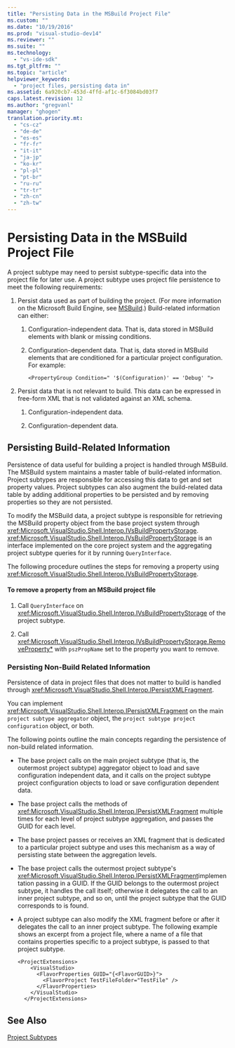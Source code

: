 ```yaml
---
title: "Persisting Data in the MSBuild Project File"
ms.custom: ""
ms.date: "10/19/2016"
ms.prod: "visual-studio-dev14"
ms.reviewer: ""
ms.suite: ""
ms.technology: 
  - "vs-ide-sdk"
ms.tgt_pltfrm: ""
ms.topic: "article"
helpviewer_keywords: 
  - "project files, persisting data in"
ms.assetid: 6a920cb7-453d-4ffd-af1c-6f3084bd03f7
caps.latest.revision: 12
ms.author: "gregvanl"
manager: "ghogen"
translation.priority.mt: 
  - "cs-cz"
  - "de-de"
  - "es-es"
  - "fr-fr"
  - "it-it"
  - "ja-jp"
  - "ko-kr"
  - "pl-pl"
  - "pt-br"
  - "ru-ru"
  - "tr-tr"
  - "zh-cn"
  - "zh-tw"
---
```

# Persisting Data in the MSBuild Project File
A project subtype may need to persist subtype-specific data into the project file for later use. A project subtype uses project file persistence to meet the following requirements:  
  
1.  Persist data used as part of building the project. (For more information on the Microsoft Build Engine, see [MSBuild](http://msdn.microsoft.com/en-us/7c49aba1-ee6c-47d8-9de1-6f29a906e20b).) Build-related information can either:  
  
    1.  Configuration-independent data. That is, data stored in MSBuild elements with blank or missing conditions.  
  
    2.  Configuration-dependent data. That is, data stored in MSBuild elements that are conditioned for a particular project configuration. For example:  
  
        ```  
        <PropertyGroup Condition=" '$(Configuration)' == 'Debug' ">  
        ```  
  
2.  Persist data that is not relevant to build. This data can be expressed in free-form XML that is not validated against an XML schema.  
  
    1.  Configuration-independent data.  
  
    2.  Configuration-dependent data.  
  
## Persisting Build-Related Information  
 Persistence of data useful for building a project is handled through MSBuild. The MSBuild system maintains a master table of build-related information. Project subtypes are responsible for accessing this data to get and set property values. Project subtypes can also augment the build-related data table by adding additional properties to be persisted and by removing properties so they are not persisted.  
  
 To modify the MSBuild data, a project subtype is responsible for retrieving the MSBuild property object from the base project system through <xref:Microsoft.VisualStudio.Shell.Interop.IVsBuildPropertyStorage>. <xref:Microsoft.VisualStudio.Shell.Interop.IVsBuildPropertyStorage> is an interface implemented on the core project system and the aggregating project subtype queries for it by running `QueryInterface`.  
  
 The following procedure outlines the steps for removing a property using <xref:Microsoft.VisualStudio.Shell.Interop.IVsBuildPropertyStorage>.  
  
#### To remove a property from an MSBuild project file  
  
1.  Call `QueryInterface` on <xref:Microsoft.VisualStudio.Shell.Interop.IVsBuildPropertyStorage> of the project subtype.  
  
2.  Call <xref:Microsoft.VisualStudio.Shell.Interop.IVsBuildPropertyStorage.RemoveProperty*> with `pszPropName` set to the property you want to remove.  
  
### Persisting Non-Build Related Information  
 Persistence of data in project files that does not matter to build is handled through <xref:Microsoft.VisualStudio.Shell.Interop.IPersistXMLFragment>.  
  
 You can implement <xref:Microsoft.VisualStudio.Shell.Interop.IPersistXMLFragment> on the main `project subtype aggregator` object, the `project subtype project configuration` object, or both.  
  
 The following points outline the main concepts regarding the persistence of non-build related information.  
  
-   The base project calls on the main project subtype (that is, the outermost project subtype) aggregator object to load and save configuration independent data, and it calls on the project subtype project configuration objects to load or save configuration dependent data.  
  
-   The base project calls the methods of <xref:Microsoft.VisualStudio.Shell.Interop.IPersistXMLFragment> multiple times for each level of project subtype aggregation, and passes the GUID for each level.  
  
-   The base project passes or receives an XML fragment that is dedicated to a particular project subtype and uses this mechanism as a way of persisting state between the aggregation levels.  
  
-   The base project calls the outermost project subtype's <xref:Microsoft.VisualStudio.Shell.Interop.IPersistXMLFragment>implementation passing in a GUID. If the GUID belongs to the outermost project subtype, it handles the call itself; otherwise it delegates the call to an inner project subtype, and so on, until the project subtype that the GUID corresponds to is found.  
  
-   A project subtype can also modify the XML fragment before or after it delegates the call to an inner project subtype. The following example shows an excerpt from a project file, where a name of a file that contains properties specific to a project subtype, is passed to that project subtype.  
  
    ```  
    <ProjectExtensions>  
        <VisualStudio>  
          <FlavorProperties GUID="{<FlavorGUID>}">  
            <FlavorProject TestFileFolder="TestFile" />  
          </FlavorProperties>  
        </VisualStudio>  
      </ProjectExtensions>  
    ```  
  
## See Also  
 [Project Subtypes](../extensibility-internals/project-subtypes.md)